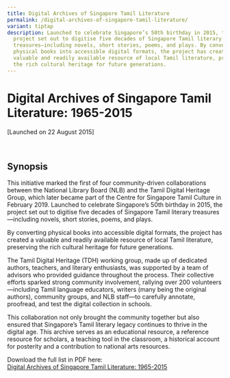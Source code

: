 ```yaml
---
title: Digital Archives of Singapore Tamil Literature
permalink: /digital-archives-of-singapore-tamil-literature/
variant: tiptap
description: Launched to celebrate Singapore’s 50th birthday in 2015, the
  project set out to digitise five decades of Singapore Tamil literary
  treasures—including novels, short stories, poems, and plays. By converting
  physical books into accessible digital formats, the project has created a
  valuable and readily available resource of local Tamil literature, preserving
  the rich cultural heritage for future generations.
---
```

<h1>Digital Archives of Singapore Tamil Literature: 1965-2015</h1>
<p>[Launched on 22 August 2015]</p>
<p>&nbsp;</p>
<h2><strong>Synopsis</strong></h2>
<p>This initiative marked the first of four community-driven collaborations
between the National Library Board (NLB) and the Tamil Digital Heritage
Group, which later became part of the Centre for Singapore Tamil Culture
in February 2019. Launched to celebrate Singapore’s 50th birthday in 2015,
the project set out to digitise five decades of Singapore Tamil literary
treasures—including novels, short stories, poems, and plays.</p>
<p>By converting physical books into accessible digital formats, the project
has created a valuable and readily available resource of local Tamil literature,
preserving the rich cultural heritage for future generations.</p>
<p>The Tamil Digital Heritage (TDH) working group, made up of dedicated authors,
teachers, and literary enthusiasts, was supported by a team of advisors
who provided guidance throughout the process. Their collective efforts
sparked strong community involvement, rallying over 200 volunteers—including
Tamil language educators, writers (many being the original authors), community
groups, and NLB staff—to carefully annotate, proofread, and test the digital
collection in schools.</p>
<p>This collaboration not only brought the community together but also ensured
that Singapore’s Tamil literary legacy continues to thrive in the digital
age. This archive serves as an educational resource, a reference resource
for scholars, a teaching tool in the classroom, a historical account for
posterity and a contribution to national arts resources.</p>
<p>Download the full list in PDF here:
<br><a href="/files/TDH_listing_May2025.pdf" rel="noopener nofollow" target="_blank">Digital Archives of Singapore Tamil Literature: 1965-2015</a>
</p>
<p></p>
<p></p>